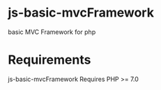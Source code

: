 # js-basic-mvcFramework
basic MVC Framework for php

# Requirements
js-basic-mvcFramework Requires PHP >= 7.0